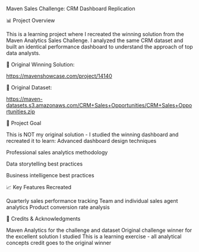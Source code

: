 Maven Sales Challenge: CRM Dashboard Replication

📊 Project Overview

This is a learning project where I recreated the winning solution from the Maven Analytics Sales Challenge. I analyzed the same CRM dataset and built an identical performance dashboard to understand the approach of top data analysts.

🔗 Original Winning Solution:

https://mavenshowcase.com/project/14140

🔗 Original Dataset:

https://maven-datasets.s3.amazonaws.com/CRM+Sales+Opportunities/CRM+Sales+Opportunities.zip

🎯 Project Goal

This is NOT my original solution - I studied the winning dashboard and recreated it to learn:
Advanced dashboard design techniques

Professional sales analytics methodology

Data storytelling best practices

Business intelligence best practices




📈 Key Features Recreated

Quarterly sales performance tracking
Team and individual sales agent analytics
Product conversion rate analysis


🙏 Credits & Acknowledgments

Maven Analytics for the challenge and dataset
Original challenge winner for the excellent solution I studied
This is a learning exercise - all analytical concepts credit goes to the original winner
